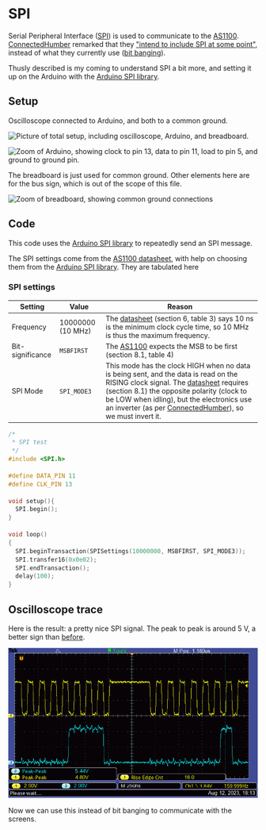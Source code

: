 # SPI

Serial Peripheral Interface ([SPI]) is used to communicate to the [AS1100]. [ConnectedHumber] remarked that they ["intend to include SPI at some point"][ConnectedHumber:SPIquote], instead of what they currently use ([bit banging]).

Thusly described is my coming to understand SPI a bit more, and setting it up on the Arduino with the [Arduino SPI library].

[SPI]: https://en.wikipedia.org/wiki/Serial_Peripheral_Interface
[AS1100]: https://github.com/ConnectedHumber/Bus-Terminal-Signs/blob/master/Datasheets/AS1100_DS000273_1-00.pdf
[ConnectedHumber]: https://github.com/ConnectedHumber/Bus-Terminal-Signs/
[ConnectedHumber:SPIquote]: https://github.com/ConnectedHumber/Bus-Terminal-Signs/tree/master/Code#readme
[bit banging]: https://circuitdigest.com/article/introduction-to-bit-banging-spi-communication-in-arduino-via-bit-banging
[Arduino SPI library]: https://www.arduino.cc/reference/en/language/functions/communication/spi/

## Setup

Oscilloscope connected to Arduino, and both to a common ground.

![Picture of total setup, including oscilloscope, Arduino, and breadboard.](setup_zoomout.png)

![Zoom of Arduino, showing clock to pin 13, data to pin 11, load to pin 5, and ground to ground pin.](setup_arduino.png)

The breadboard is just used for common ground. Other elements here are for the bus sign, which is out of the scope of this file.

![Zoom of breadboard, showing common ground connections](setup_common-ground.png)

## Code

This code uses the [Arduino SPI library] to repeatedly send an SPI message.

The SPI settings come from the [AS1100 datasheet][AS1100], with help on choosing them from the [Arduino SPI library]. They are tabulated here

### SPI settings

| Setting | Value | Reason |
| --- | --- | --- |
| Frequency | 10000000 (10 MHz) | The [datasheet][AS1100] (section 6, table 3) says 10 ns is the minimum clock cycle time, so 10 MHz is thus the maximum frequency. |
| Bit-significance | `MSBFIRST` | The [AS1100] expects the MSB to be first (section 8.1, table 4) |
| SPI Mode | `SPI_MODE3` | This mode has the clock HIGH when no data is being sent, and the data is read on the RISING clock signal. The [datasheet][AS1100] requires (section 8.1) the opposite polarity (clock to be LOW when idling), but the electronics use an inverter (as per [ConnectedHumber](https://github.com/ConnectedHumber/Bus-Terminal-Signs/blob/master/Hardware.md#ribbon-cable)), so we must invert it. |

```c
/*
 * SPI test
 */
#include <SPI.h>

#define DATA_PIN 11
#define CLK_PIN 13

void setup(){
  SPI.begin();
}

void loop()
{
  SPI.beginTransaction(SPISettings(10000000, MSBFIRST, SPI_MODE3));
  SPI.transfer16(0x0e02);
  SPI.endTransaction();
  delay(100);
}
```

## Oscilloscope trace

Here is the result: a pretty nice SPI signal. The peak to peak is around 5 V, a better sign than [before](../code%20information.md#oscilloscope).

![Screenshot of oscilloscope, showing 16 clock pulses (channel 1), and the data trace (channel 2).](scope.BMP)

Now we can use this instead of bit banging to communicate with the screens.
